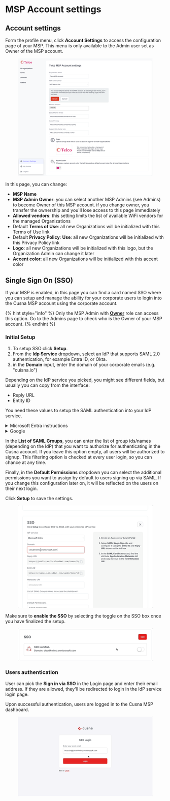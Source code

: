 # MSP Account settings

## Account settings

Form the profile menu, click **Account Settings** to access the configuration page of your MSP. This menu is only available to the Admin user set as Owner of the MSP account.

<figure><img src="../.gitbook/assets/image (291).png" alt=""><figcaption></figcaption></figure>

In this page, you can change:

* **MSP Name**
* **MSP Admin Owner**: you can select another MSP Admins (see Admins) to become Owner of this MSP account. if you change owner, you transfer the ownership and you'll lose access to this page immediately
* **Allowed vendors**: this setting limits the list of available WiFi vendors for the managed Organizations &#x20;
* Default **Terms of Use**: all new Organizations will be initialized with this Terms of Use link
* Default **Privacy Policy**: **Use**: all new Organizations will be initialized with this Privacy Policy link
* **Logo**: all new Organizations will be initialized with this logo, but the Organization Admin can change it later
* **Accent color**:  all new Organizations will be initialized with this accent color



## Single Sign On (SSO)

If your MSP is enabled, in this page you can find a card named SSO where you can setup and manage the ability for your corporate users to login into the Cusna MSP account using the corporate account.

{% hint style="info" %}
Only the MSP Admin with [**Owner**](https://www.cusna.io/app?page=alladmins\&tab=list) role can access this option. Go to the Admins page to check who is the Owner of your MSP account.
{% endhint %}

### Initial Setup

1. To setup SSO click **Setup**.
2. From the **Idp Service** dropdown, select an IdP that supports SAML 2.0 authentication, for example Entra ID, or Okta.
3. in the **Domain** input, enter the domain of your corporate emails (e.g. "cuisna.io")

Depending on the IdP service you picked, you might see different fields, but usually you can copy from the interface:

* Reply URL
* Entity ID

You need these values to setup the SAML authentication into your IdP service.

<details>

<summary>Microsoft Entra instructions</summary>

* Log in to Microsoft Azure in a new browser tab, click **Enterprise applications** > **New application**.

-   Click **Create your own application**, enter a name for the application, select **Integrate any other application you don't find in the gallery (Non-gallery)** and click **Create**.\


    <div align="left"><figure><img src="../.gitbook/assets/image (150).png" alt="" width="375"><figcaption></figcaption></figure></div>

*   Click **Assign users and group** to define which Users or User groups can login with this application. You can assign individual users or groups of users.\


    <figure><img src="../.gitbook/assets/mceclip3.png" alt=""><figcaption></figcaption></figure>

    Once done with the assignment, go back to the main page of the app.\


-   Click **Single sign on** on the sidebar, select **SAML.**\
    The page **Set up Single Sign-On with SAML** appears.\
    \
    Click **Edit** in the "**Basic SAML Configuration**" card.  Enter the **Identifier (Entity ID)** and the **Reply URL** value provided in the Cloud4Wi Dashboard (see top of the page). Click Save.\
    \
    The value will be reflected in the related card.\
    \


    <figure><img src="../.gitbook/assets/mceclip5.png" alt=""><figcaption></figcaption></figure>

* Click **Edit** on the "**Attributes & Claims**" card. Default values are usually the correct ones, but make sure that :&#x20;
  1. claim name **Unique User Identifier** matches source attribute **user.userpincipalname**
  2. claim name **groups** matches source attribute **user.groups \[All]**\
     if you don't have this entry, click on the button "**+ Add a group claim**" and select **All groups** in the Group Claims dialog.
  3. claim name **emailaddress** matches source attribute **user.mail**
  4. claim name **givenname** matches source attribute **user.givenname**
  5. claim name **name** matches source attribute **user.name**
  6.  claim name **surname** matches source attribute **user.surname**\
      \


      <figure><img src="../.gitbook/assets/image (34).png" alt=""><figcaption></figcaption></figure>

-   Go back to the main screen **Set up Single Sign-On with SAML**. Find in the page the section SAML **Certificates**.  Find the attribute **App Federation Metadata Url** and copy its value in the Cusna setup panel in the filed **Metadata URI** \
    \


    <figure><img src="../.gitbook/assets/image (35).png" alt=""><figcaption></figcaption></figure>

    In Cusna, click **Setup**.

*   Ensure all users can sign on without the need to set up separate permissions in Entra ID. \
    Form the main page of the application,  go to the **Properties** page and select **No** for **Assignment required** and **Yes** to **Visible to users**.\


    <figure><img src="../.gitbook/assets/mceclip7.png" alt=""><figcaption></figcaption></figure>

</details>

<details>

<summary>Google</summary>

1.  Within your Google Workspace admin home page, click **Apps**.

    [![](https://support.purple.ai/hc/article_attachments/7330686191133)](https://support.purple.ai/hc/article_attachments/7330686191133)
2.  Click **Web and mobile apps**.

    [![](https://support.purple.ai/hc/article_attachments/7330715109149)](https://support.purple.ai/hc/article_attachments/7330715109149)
3.  Click **Add App** > **Add custom SAML app**.

    [![](https://support.purple.ai/hc/article_attachments/7330715136797)](https://support.purple.ai/hc/article_attachments/7330715136797)
4. Add an app name and icon (this displays to users when they sign in to WiFi via the Google Workspace login).
5. On the following page click **Download Metadata** to download the metadata XML file, as you need this information to enter into the Cusna portal. You can return to these details at any time.\
   \
   ![](../.gitbook/assets/image.png)
6.  In the following page, complete the Service provider details as follows:

    | ACS URL        | Enter the **Reply Url** value shown in the Cusna dashboard  |
    | -------------- | ----------------------------------------------------------- |
    | ACS entity     | Enter the **Entity ID** value shown in the Cusna dashboard. |
    | Name ID format | EMAIL                                                       |
    | Name ID        | Basic Information > Primary email                           |
7. Click **Continue** and and in the following page add the following attribute mapping:\
   \- First Name > `firstName`\
   \- Last Name > `lastName`\
   \- Primary Email > `primaryEmail`\
   \
   ![](<../.gitbook/assets/image (359).png>)\
   \
   In the **Group membership** card, select the Groups that you want to pass during the authentication, and in the App Attribute enter "`GROUP_`"\
   ![](<../.gitbook/assets/image (360).png>)\
   \
   You can later configure the groups names in the Cunsa porta to filter only the groups that you want to allow.\

8. To complete the set up, click **Finish**.

Form the main screen, click **View Details** form the **User Access** card.\
![](<../.gitbook/assets/image (358).png>)\
Make sure to set the **Service Status** to **On for everyone**. In alternative, you can set selective permissions to specific Groups or Organizational Units.

</details>

In the **List of SAML Groups**, you can enter the list of group ids/names (depending on the IdP) that you want to authorize for authenticating in the Cusna account. If you leave this option empty, all users will be authorized to signup. This filtering option is checked at every user login, so you can chance at any time.

Finally, in the **Default Permissions** dropdown you can select the additional permissions you want to assign by default to users signing up via SAML. If you change this configuration later on, it will be reflected on the users on their next login.&#x20;

Click **Setup** to save the settings.

<figure><img src="../.gitbook/assets/setupsso.gif" alt=""><figcaption></figcaption></figure>

Make sure to **enable the SSO** by selecting the toggle on the SSO box once you have finalized the setup.

<figure><img src="../.gitbook/assets/enable SSO.gif" alt=""><figcaption></figcaption></figure>

### Users authentication

User can pick the **Sign in via SSO** in the Login page and enter their email address. If they are allowed, they'll be redirected to login in the IdP service login page.

Upon successful authentication, users are logged in to the Cusna MSP dashboard.

<figure><img src="../.gitbook/assets/loginviasso.gif" alt=""><figcaption></figcaption></figure>


